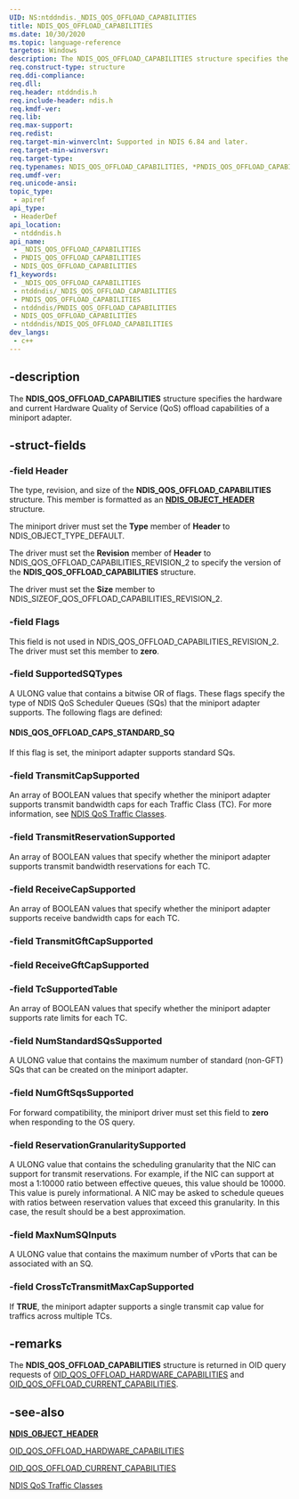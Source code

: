 ```yaml
---
UID: NS:ntddndis._NDIS_QOS_OFFLOAD_CAPABILITIES
title: NDIS_QOS_OFFLOAD_CAPABILITIES
ms.date: 10/30/2020
ms.topic: language-reference
targetos: Windows
description: The NDIS_QOS_OFFLOAD_CAPABILITIES structure specifies the hardware and current Hardware Quality of Service (QoS) capabilities of a miniport adapter.
req.construct-type: structure
req.ddi-compliance: 
req.dll: 
req.header: ntddndis.h
req.include-header: ndis.h
req.kmdf-ver: 
req.lib: 
req.max-support: 
req.redist: 
req.target-min-winverclnt: Supported in NDIS 6.84 and later.
req.target-min-winversvr: 
req.target-type: 
req.typenames: NDIS_QOS_OFFLOAD_CAPABILITIES, *PNDIS_QOS_OFFLOAD_CAPABILITIES
req.umdf-ver: 
req.unicode-ansi: 
topic_type:
 - apiref
api_type:
 - HeaderDef
api_location:
 - ntddndis.h
api_name:
 - _NDIS_QOS_OFFLOAD_CAPABILITIES
 - PNDIS_QOS_OFFLOAD_CAPABILITIES
 - NDIS_QOS_OFFLOAD_CAPABILITIES
f1_keywords:
 - _NDIS_QOS_OFFLOAD_CAPABILITIES
 - ntddndis/_NDIS_QOS_OFFLOAD_CAPABILITIES
 - PNDIS_QOS_OFFLOAD_CAPABILITIES
 - ntddndis/PNDIS_QOS_OFFLOAD_CAPABILITIES
 - NDIS_QOS_OFFLOAD_CAPABILITIES
 - ntddndis/NDIS_QOS_OFFLOAD_CAPABILITIES
dev_langs:
 - c++
---
```


## -description

The **NDIS_QOS_OFFLOAD_CAPABILITIES** structure specifies the hardware and current Hardware Quality of Service (QoS) offload capabilities of a miniport adapter.

## -struct-fields

### -field Header

The type, revision, and size of the **NDIS_QOS_OFFLOAD_CAPABILITIES** structure. This member is formatted as an [**NDIS_OBJECT_HEADER**](ns-ntddndis-_ndis_object_header.md) structure.

The miniport driver must set the **Type** member of **Header** to NDIS_OBJECT_TYPE_DEFAULT.

The driver must set the **Revision** member of **Header** to NDIS_QOS_OFFLOAD_CAPABILITIES_REVISION_2 to specify the version of the **NDIS_QOS_OFFLOAD_CAPABILITIES** structure.

The driver must set the **Size** member to NDIS_SIZEOF_QOS_OFFLOAD_CAPABILITIES_REVISION_2.

### -field Flags

This field is not used in NDIS_QOS_OFFLOAD_CAPABILITIES_REVISION_2. The driver must set this member to **zero**.

### -field SupportedSQTypes

A ULONG value that contains a bitwise OR of flags. These flags specify the type of NDIS QoS Scheduler Queues (SQs) that the miniport adapter supports. The following flags are defined:

#### NDIS_QOS_OFFLOAD_CAPS_STANDARD_SQ

If this flag is set, the miniport adapter supports standard SQs.

### -field TransmitCapSupported

An array of BOOLEAN values that specify whether the miniport adapter supports transmit bandwidth caps for each Traffic Class (TC). For more information, see [NDIS QoS Traffic Classes](/windows-hardware/drivers/network/ndis-qos-traffic-classes).

### -field TransmitReservationSupported

An array of BOOLEAN values that specify whether the miniport adapter supports transmit bandwidth reservations for each TC.

### -field ReceiveCapSupported

An array of BOOLEAN values that specify whether the miniport adapter supports receive bandwidth caps for each TC.

### -field TransmitGftCapSupported

### -field ReceiveGftCapSupported

### -field TcSupportedTable

An array of BOOLEAN values that specify whether the miniport adapter supports rate limits for each TC.

### -field NumStandardSQsSupported

A ULONG value that contains the maximum number of standard (non-GFT) SQs that can be created on the miniport adapter.

### -field NumGftSqsSupported

For forward compatibility, the miniport driver must set this field to **zero** when responding to the OS query.

### -field ReservationGranularitySupported

A ULONG value that contains the scheduling granularity that the NIC can support for transmit reservations. For example, if the NIC can support at most a 1:10000 ratio between effective queues, this value should be 10000. This value is purely informational. A NIC may be asked to schedule queues with ratios between reservation values that exceed this granularity. In this case, the result should be a best approximation.

### -field MaxNumSQInputs

A ULONG value that contains the maximum number of vPorts that can be associated with an SQ.

### -field CrossTcTransmitMaxCapSupported

If **TRUE**, the miniport adapter supports a single transmit cap value for traffics across multiple TCs.

## -remarks

The **NDIS_QOS_OFFLOAD_CAPABILITIES** structure is returned in OID query requests of [OID_QOS_OFFLOAD_HARDWARE_CAPABILITIES](/windows-hardware/drivers/network/oid-qos-offload-hardware-capabilities) and [OID_QOS_OFFLOAD_CURRENT_CAPABILITIES](/windows-hardware/drivers/network/oid-qos-offload-current-capabilities).

## -see-also

[**NDIS_OBJECT_HEADER**](ns-ntddndis-_ndis_object_header.md)

[OID_QOS_OFFLOAD_HARDWARE_CAPABILITIES](/windows-hardware/drivers/network/oid-qos-offload-hardware-capabilities)

[OID_QOS_OFFLOAD_CURRENT_CAPABILITIES](/windows-hardware/drivers/network/oid-qos-offload-current-capabilities)

[NDIS QoS Traffic Classes](/windows-hardware/drivers/network/ndis-qos-traffic-classes)

